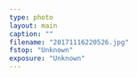 ```yaml
---
type: photo
layout: main
caption: ""
filename: "20171116220526.jpg"
fstop: "Unknown"
exposure: "Unknown"
---
```

